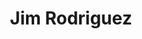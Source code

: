 ---
layout: autor
title: Jim Rodriguez
posicion: 
generosAutor: Terror
paisAutor: Perú
imagenAutor:
---